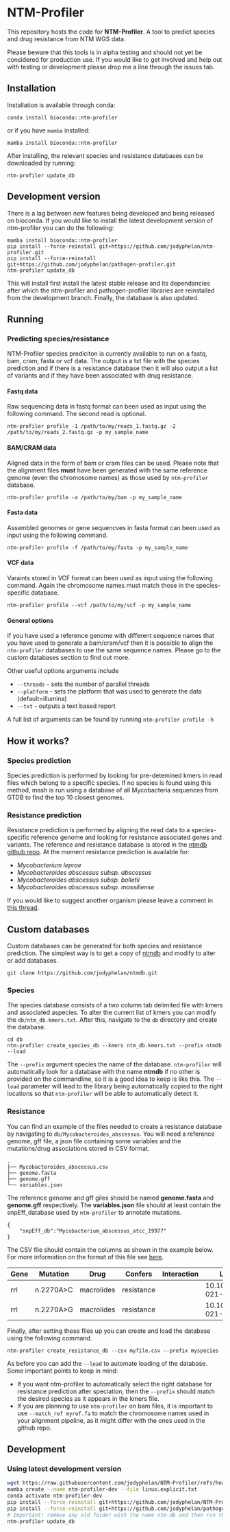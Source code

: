 # NTM-Profiler

This repository hosts the code for **NTM-Profiler**. A tool to predict species and drug resistance from NTM WGS data.

Please beware that this tools is in alpha testing and should not yet be considered for production use. If you would like to get involved and help out with testing or development please drop me a line through the issues tab.

## Installation

Installation is available through conda:

```
conda install bioconda::ntm-profiler
```

or if you have `mamba` installed:

```
mamba install bioconda::ntm-profiler
```

After installing, the relevant species and resistance databases can be downloaded by running:

```
ntm-profiler update_db
```

## Development version

There is a lag between new features being developed and being released on bioconda. If you would like to install the latest development version of ntm-profiler you can do the following:

```
mamba install bioconda::ntm-profiler
pip install --force-reinstall git+https://github.com/jodyphelan/ntm-profiler.git
pip install --force-reinstall git+https://github.com/jodyphelan/pathogen-profiler.git
ntm-profiler update_db
```
This will install first install the latest stable release and its dependancies after which the ntm-profiler and pathogen-profiler libraries are reinstalled from the development branch. Finally, the database is also updated.


## Running

### Predicting species/resistance

NTM-Profiler species prediciton is currently available to run on a fastq, bam, cram, fasta or vcf data. The output is a txt file with the species prediction and if there is a resistance database then it will also output a  list of variants and if they have been associated with drug resistance.

#### Fastq data

Raw sequencing data in fastq format can been used as input using the following command. The second read is optional.

```
ntm-profiler profile -1 /path/to/my/reads_1.fastq.gz -2 /path/to/my/reads_2.fastq.gz -p my_sample_name
```

#### BAM/CRAM data

Aligned data in the form of bam or cram files can be used. Please note that the alignment files **must** have been generated with the same reference genome (even the chromosome names) as those used by `ntm-profiler` database.

```
ntm-profiler profile -a /path/to/my/bam -p my_sample_name
```

#### Fasta data

Assembled genomes or gene sequencves in fasta format can been used as input using the following command.

```
ntm-profiler profile -f /path/to/my/fasta -p my_sample_name
```

#### VCF data

Varaints stored in VCF format can been used as input using the following command. Again the chromosome names must match those in the species-specific database.

```
ntm-profiler profile --vcf /path/to/my/vcf -p my_sample_name
```

#### General options

If you have used a reference genome with different sequence names that you have used to generate a bam/cram/vcf then it is possible to align the `ntm-profiler` databases to use the same sequence names. Please go to the custom databases section to find out more.

Other useful options arguments include 
* `--threads` - sets the number of parallel threads
* `--platform` - sets the platform that was used to generate the data (default=illumina) 
* `--txt` - outputs a text based report

A full list of arguments can be found by running `ntm-profiler profile -h`

## How it works?

### Species prediction
Species prediction is performed by looking for pre-detemined kmers in read files which belong to a specific species. If no species is found using this method, mash is run using a database of all Mycobacteria sequences from GTDB to find the top 10 closest genomes.

### Resistance prediction
Resistance prediction is performed by aligning the read data to a species-specific reference genome and looking for resistance associated genes and variants. The reference and resistance database is stored in the [ntmdb github repo](https://github.com/jodyphelan/ntmdb). At the moment resistance prediction is available for:

* _Mycobacterium leprae_
* _Mycobacteroides abscessus subsp. abscessus_
* _Mycobacteroides abscessus subsp. bolletii_
* _Mycobacteroides abscessus subsp. massiliense_

If you would like to suggest another organism please leave a comment in [this thread](https://github.com/jodyphelan/NTM-Profiler/discussions/6).


## Custom databases

Custom databases can be generated for both species and resistance prediction. The simplest way is to get a copy of [ntmdb](https://github.com/jodyphelan/ntmdb) and modify to alter or add databases. 

```
git clone https://github.com/jodyphelan/ntmdb.git
```

### Species

The species database consists of a two column tab delimited file with kmers and associated aspecies. To alter the current list of kmers you can modify the `db/ntm_db.kmers.txt`. After this, navigate to the `db` directory and create the database.

```
cd db
ntm-profiler create_species_db --kmers ntm_db.kmers.txt --prefix ntmdb --load
```

The `--prefix` argument species the name of the database. `ntm-profiler` will automatically look for a database with the name **ntmdb** if no other is provided on the commandline, so it is a good idea to keep is like this. The `--load` parameter will lead to the library being automatically copied to the right locations so that `ntm-profiler` will be able to automatically detect it.

### Resistance

You can find an example of the files needed to create a resistance database by navigating to `db/Mycobacteroides_abscessus`. You will need a reference genome, gff file, a json file containing some variables and the mutations/drug associations stored in CSV format.

```
.
├── Mycobacteroides_abscessus.csv
├── genome.fasta
├── genome.gff
└── variables.json
```

The reference genome and gff giles should be named **genome.fasta** and **genome.gff** respectively. The **variables.json** file should at least contain the snpEff_database used by `ntm-profiler` to annotate mutations.

```
{
    "snpEff_db":"Mycobacterium_abscessus_atcc_19977"
}
```

The CSV file should contain the columns as shown in the example below. For more information on the format of this file see [here](https://github.com/jodyphelan/ntmdb).

| Gene | Mutation  | Drug       | Confers    | Interaction | Literature                 |
| ---- | --------- | ---------- | ---------- | ----------- | -------------------------- |
| rrl  | n.2270A>C | macrolides | resistance |             | 10.1038/s41467-021-25484-9 |
| rrl  | n.2270A>G | macrolides | resistance |             | 10.1038/s41467-021-25484-9 |

Finally, after setting these files up you can create and load the database using the following command.

```
ntm-profiler create_resistance_db --csv myfile.csv --prefix myspecies 
```

As before you can add the `--load` to automate loading of the database. Some important points to keep in mind:

* If you want ntm-profiler to automatically select the right database for resistance prediction after speciation, then the `--prefix` should match the desired species as it appears in the kmers file.
* If you are planning to use `ntm-profiler` on bam files, it is important to use `--match_ref myref.fa` to match the chromosome names used in your alignment pipeline, as it might differ with the ones used in the github repo.


## Development 

### Using latest development version

```bash
wget https://raw.githubusercontent.com/jodyphelan/NTM-Profiler/refs/heads/dev/conda/linux.explicit.txt
mamba create --name ntm-profiler-dev --file linux.explicit.txt
conda activate ntm-profiler-dev
pip install --force-reinstall git+https://github.com/jodyphelan/NTM-Profiler.git@dev
pip install --force-reinstall git+https://github.com/jodyphelan/pathogen-profiler.git@dev
# Important! remove any old folder with the name ntm-db and then run the following command to update the database
ntm-profiler update_db
```